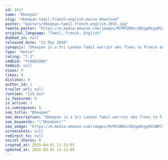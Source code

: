 ```yaml
---
id: 1917
name: "Dheepan"
slug: "dheepan-tamil-french-english-movie-download"
poster: "posters/dheepan-tamil-french-english-2015.jpg"
remote_poster: "https://m.media-amazon.com/images/M/MV5BMzc1NzgwMzgyM15BMl5BanBnXkFtZTgwMzAwMzQ1ODE@._V1_SX300.jpg"
original_language: "Tamil, French, English"
dubbed_in: null
released_date: "13 May 2016"
synopsis: "Dheepan is a Sri Lankan Tamil warrior who flees to France and ends up working as a caretaker outside Paris."
type: "movie"
rating: "7.2"
imdbid: "tt4082068"
tmdbid: null
views: 0
likes: 0
dislikes: 0
author_id: 1
trailer_url: null
runtime: "115 min"
is_featured: 0
is_active: 1
is_comingsoon: 0
seo_title: "Dheepan"
seo_description: "Dheepan is a Sri Lankan Tamil warrior who flees to France and ends up working as a caretaker outside Paris."
seo_keywords: "\"Dheepan\""
seo_image: "https://m.media-amazon.com/images/M/MV5BMzc1NzgwMzgyM15BMl5BanBnXkFtZTgwMzAwMzQ1ODE@._V1_SX300.jpg"
screenshots: null
redirect_to: null
social_shares: 0
created_at: 2025-04-01 11:11:05
updated_at: 2025-04-01 11:11:05
---
```


